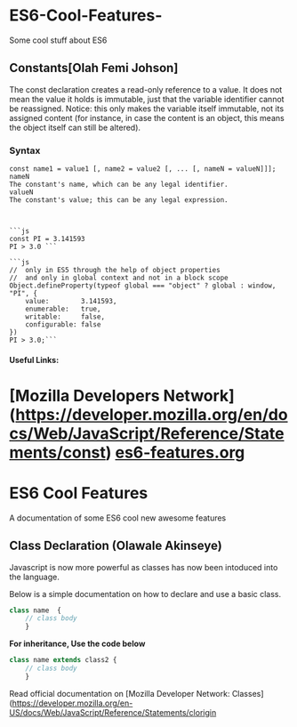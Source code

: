 
# ES6-Cool-Features-
Some cool stuff about ES6

## Constants[Olah Femi Johson]

The const declaration creates a read-only reference to a value.
It does not mean the value it holds is immutable, just that the variable identifier cannot be reassigned.
Notice: this only makes the variable itself immutable, not its assigned content
(for instance, in case the content is an object, this means the object itself can still be altered).


### Syntax

	const name1 = value1 [, name2 = value2 [, ... [, nameN = valueN]]];
	nameN
	The constant's name, which can be any legal identifier.
	valueN
	The constant's value; this can be any legal expression.



	```js
	const PI = 3.141593
	PI > 3.0 ```

	```js
	//  only in ES5 through the help of object properties
	//  and only in global context and not in a block scope
	Object.defineProperty(typeof global === "object" ? global : window, "PI", {
		value:        3.141593,
		enumerable:   true,
		writable:     false,
		configurable: false
	})
	PI > 3.0;```
	
#### Useful Links:
[Mozilla Developers Network] (https://developer.mozilla.org/en/docs/Web/JavaScript/Reference/Statements/const)
[es6-features.org](http://es6-features.org/#Constants)
=======

# ES6 Cool Features
A documentation of some ES6 cool new awesome features



## Class Declaration (Olawale Akinseye)

Javascript is now more powerful as classes has now been intoduced into the language.

Below is a simple documentation on how to declare and use a basic class.


```js
class name  {
  	// class body
	}

```

**For inheritance, Use the code below**

```js
class name extends class2 {
  	// class body
	}
```

Read official documentation on [Mozilla Developer Network: Classes](https://developer.mozilla.org/en-US/docs/Web/JavaScript/Reference/Statements/clorigin
